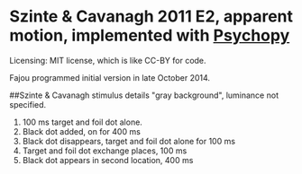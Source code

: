 Szinte & Cavanagh 2011 E2, apparent motion, implemented with [Psychopy](https://github.com/psychopy/psychopy)
============================
Licensing: MIT license, which is like CC-BY for code.

Fajou programmed initial version in late October 2014.

##Szinte & Cavanagh stimulus details
"gray background", luminance not specified.
1. 100 ms target and foil dot alone.
2. Black dot added, on for 400 ms
3. Black dot disappears, target and foil dot alone for 100 ms
4. Target and foil dot exchange places, 100 ms
5. Black dot appears in second location, 400 ms